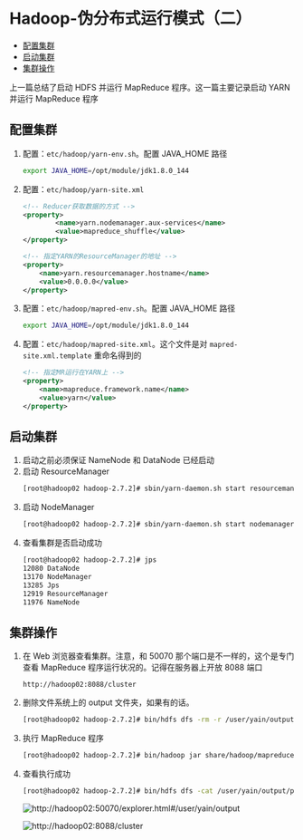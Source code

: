 # Hadoop-伪分布式运行模式（二）

  - [配置集群](#%E9%85%8D%E7%BD%AE%E9%9B%86%E7%BE%A4)
  - [启动集群](#%E5%90%AF%E5%8A%A8%E9%9B%86%E7%BE%A4)
  - [集群操作](#%E9%9B%86%E7%BE%A4%E6%93%8D%E4%BD%9C)

上一篇总结了启动 HDFS 并运行 MapReduce 程序。这一篇主要记录启动 YARN 并运行 MapReduce 程序

## 配置集群

1. 配置：`etc/hadoop/yarn-env.sh`。配置 JAVA_HOME 路径
    ```bash
    export JAVA_HOME=/opt/module/jdk1.8.0_144
    ```
2. 配置：`etc/hadoop/yarn-site.xml`
    ```xml
    <!-- Reducer获取数据的方式 -->
    <property>
            <name>yarn.nodemanager.aux-services</name>
            <value>mapreduce_shuffle</value>
    </property>

    <!-- 指定YARN的ResourceManager的地址 -->
    <property>
        <name>yarn.resourcemanager.hostname</name>
        <value>0.0.0.0</value>
    </property>
    ```
3. 配置：`etc/hadoop/mapred-env.sh`。配置 JAVA_HOME 路径
    ```bash
    export JAVA_HOME=/opt/module/jdk1.8.0_144
    ```
4. 配置：`etc/hadoop/mapred-site.xml`。这个文件是对 `mapred-site.xml.template` 重命名得到的
    ```xml
    <!-- 指定MR运行在YARN上 -->
    <property>
        <name>mapreduce.framework.name</name>
        <value>yarn</value>
    </property>
    ```

## 启动集群
1. 启动之前必须保证 NameNode 和 DataNode 已经启动
2. 启动 ResourceManager
    ```bash
    [root@hadoop02 hadoop-2.7.2]# sbin/yarn-daemon.sh start resourcemanager
    ```
3. 启动 NodeManager
    ```bash
    [root@hadoop02 hadoop-2.7.2]# sbin/yarn-daemon.sh start nodemanager
    ```
4. 查看集群是否启动成功
    ```bash
    [root@hadoop02 hadoop-2.7.2]# jps
    12080 DataNode
    13170 NodeManager
    13285 Jps
    12919 ResourceManager
    11976 NameNode
    ```

## 集群操作
1. 在 Web 浏览器查看集群。注意，和 50070 那个端口是不一样的，这个是专门查看 MapReduce 程序运行状况的。记得在服务器上开放 8088 端口
    ```
    http://hadoop02:8088/cluster
    ```
2. 删除文件系统上的 output 文件夹，如果有的话。
    ```bash
    [root@hadoop02 hadoop-2.7.2]# bin/hdfs dfs -rm -r /user/yain/output
    ```
3. 执行 MapReduce 程序
    ```bash
    [root@hadoop02 hadoop-2.7.2]# bin/hadoop jar share/hadoop/mapreduce/hadoop-mapreduce-examples-2.7.2.jar wordcount /user/yain/input /user/yain/output
    ```
4. 查看执行成功
    ```bash
    [root@hadoop02 hadoop-2.7.2]# bin/hdfs dfs -cat /user/yain/output/p*
    ```
    ![http://hadoop02:50070/explorer.html#/user/yain/output](https://cdn.jsdelivr.net/gh/ylsislove/image-home/test/20200609004054.png)

    ![http://hadoop02:8088/cluster](https://cdn.jsdelivr.net/gh/ylsislove/image-home/test/20200609004438.png)
